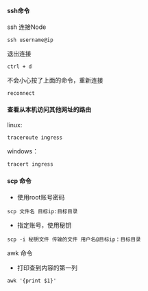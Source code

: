#### ssh命令

ssh 连接Node

```shell
ssh username@ip
```

退出连接

```shell
ctrl + d
```

不会小心按了上面的命令，重新连接

```shell
reconnect
```



#### 查看从本机访问其他网址的路由

linux:

```shell
traceroute ingress
```

windows：

```powershell
tracert ingress
```



#### scp 命令

- 使用root账号密码

```shell
scp 文件名 目标ip:目标目录
```

- 指定账号，使用秘钥

```shell
scp -i 秘钥文件 传输的文件 用户名@目标ip：目标目录
```



awk 命令

- 打印查到内容的第一列

```
awk '{print $1}'
```

